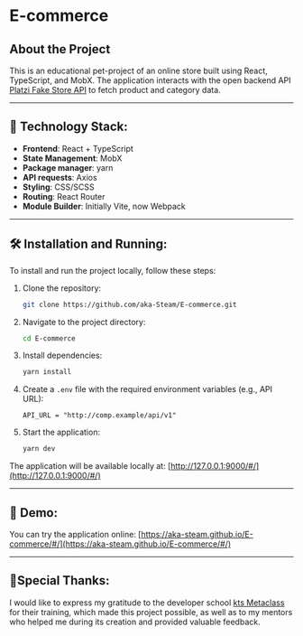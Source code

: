 # E-commerce

## About the Project

This is an educational pet-project of an online store built using React, TypeScript, and MobX. The application interacts with the open backend API [Platzi Fake Store API](https://fakeapi.platzi.com/en/) to fetch product and category data.

---

## 🚀 Technology Stack:

- **Frontend**: React + TypeScript
- **State Management**: MobX
- **Package manager**: yarn
- **API requests**: Axios
- **Styling**: CSS/SCSS
- **Routing**: React Router
- **Module  Builder**:  Initially Vite, now Webpack

---

## 🛠️ Installation and Running:

To install and run the project locally, follow these steps:

1. Clone the repository:
   
   ```bash
   git clone https://github.com/aka-Steam/E-commerce.git
   ```

2. Navigate to the project directory:
   
   ```bash
   cd E-commerce
   ```

3. Install dependencies:
   
   ```bash
   yarn install
   ```

4. Create a `.env` file with the required environment variables (e.g., API URL):
   
   ```env
   API_URL = "http://comp.example/api/v1"
   ```

5. Start the application:
   
   ```bash
   yarn dev
   ```

The application will be available locally at: [http://127.0.0.1:9000/#/](http://127.0.0.1:9000/#/)

---

## 🎥 Demo:

You can try the application online:
[https://aka-steam.github.io/E-commerce/#/](https://aka-steam.github.io/E-commerce/#/)

---

## 🙏Special Thanks:

I would like to express my gratitude to the developer school [kts Metaclass](https://metaclass.kts.studio/) for their training, which made this project possible, as well as to my mentors who helped me during its creation and provided valuable feedback.
